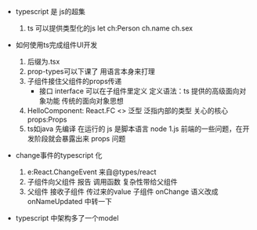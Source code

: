 - typescript 是 js的超集
    1. ts 可以提供类型化的js
        let ch:Person
            ch.name
            ch.sex

- 如何使用ts完成组件UI开发
    1. 后缀为.tsx
    2. prop-types可以下课了
        用语言本身来打理
    3. 子组件接住父组件的props传递
        - 接口 interface
            可以在子组件里定义
            定义语法：ts 提供的高级面向对象功能  传统的面向对象思想
    4. HelloComponent: React.FC<Props>
    <>  泛型 泛指内部的类型 关心的核心 props:Props
    5. ts如java 先编译 在运行的 
        js 是脚本语言 node 1.js
        前端的一些问题，在开发阶段就会暴露出来
        props 问题

- change事件的typescript 化
    1. e:React.ChangeEvent<HTMLInputElenment> 来自@types/react
    2. 子组件向父组件 报告 调用函数
        复杂性带给父组件
    3. 父组件 接收子组件 传过来的value 
        子组件 onChange 语义改成 onNameUpdated
        中转一下

- typescript 中架构多了一个model 
